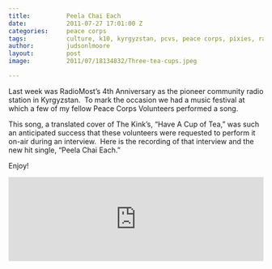 ```yaml
---
title:			Peela Chai Each
date:			2011-07-27 17:01:00 Z
categories:		peace corps
tags:			culture, k10, kyrgyzstan, pcvs, peace corps, pixies, radiomost, talas
author:			judsonlmoore
layout:			post
image:			2011/07/18134832/Three-tea-cups.jpeg

---
```


Last week was RadioMost’s 4th Anniversary as the pioneer community radio station in Kyrgyzstan.  To mark the occasion we had a music festival at which a few of my fellow Peace Corps Volunteers performed a song.

This song, a translated cover of The Kink’s, “Have A Cup of Tea,” was such an anticipated success that these volunteers were requested to perform it on-air during an interview.  Here is the recording of that interview and the new hit single, “Peela Chai Each.”

Enjoy!

<iframe width="100%" height="166" scrolling="no" frameborder="no" allow="autoplay" src="https://w.soundcloud.com/player/?url=https%3A//api.soundcloud.com/tracks/74233795&color=%232c1c29&auto_play=false&hide_related=false&show_comments=true&show_user=true&show_reposts=false&show_teaser=true"></iframe>